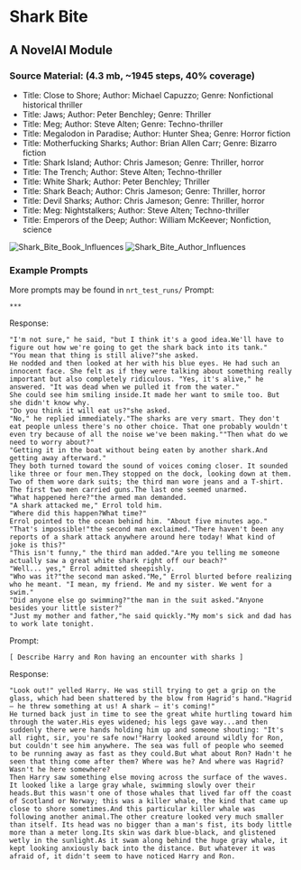 # Shark Bite
## A NovelAI Module

### Source Material: (4.3 mb, ~1945 steps, 40% coverage)
- Title: Close to Shore; Author: Michael Capuzzo; Genre: Nonfictional historical thriller
- Title: Jaws; Author: Peter Benchley; Genre: Thriller
- Title: Meg; Author: Steve Alten; Genre: Techno-thriller
- Title: Megalodon in Paradise; Author: Hunter Shea; Genre: Horror fiction
- Title: Motherfucking Sharks; Author: Brian Allen Carr; Genre: Bizarro fiction
- Title: Shark Island; Author: Chris Jameson; Genre: Thriller, horror
- Title: The Trench; Author: Steve Alten; Techno-thriller
- Title: White Shark; Author: Peter Benchley; Thriller
- Title: Shark Beach; Author: Chris Jameson; Genre: Thriller, horror
- Title: Devil Sharks; Author: Chris Jameson; Genre: Thriller, horror
- Title: Meg: Nightstalkers; Author: Steve Alten; Techno-thriller
- Title: Emperors of the Deep; Author: William McKeever; Nonfiction, science


![Shark_Bite_Book_Influences](https://user-images.githubusercontent.com/89365381/130378668-150c7855-1595-4cb1-9030-036da94b02bb.png)
![Shark_Bite_Author_Influences](https://user-images.githubusercontent.com/89365381/130378709-f59558da-0715-4c78-a4ad-d512252a6d61.png)

### Example Prompts
More prompts may be found in `nrt_test_runs/`
Prompt:
```
***
```

Response:
```
"I'm not sure," he said, "but I think it's a good idea.We'll have to figure out how we're going to get the shark back into its tank."
"You mean that thing is still alive?"she asked.
He nodded and then looked at her with his blue eyes. He had such an innocent face. She felt as if they were talking about something really important but also completely ridiculous. "Yes, it's alive," he answered. "It was dead when we pulled it from the water."
She could see him smiling inside.It made her want to smile too. But she didn't know why.
"Do you think it will eat us?"she asked.
"No," he replied immediately."The sharks are very smart. They don't eat people unless there's no other choice. That one probably wouldn't even try because of all the noise we've been making.""Then what do we need to worry about?"
"Getting it in the boat without being eaten by another shark.And getting away afterward."
They both turned toward the sound of voices coming closer. It sounded like three or four men.They stopped on the dock, looking down at them. Two of them wore dark suits; the third man wore jeans and a T-shirt. The first two men carried guns.The last one seemed unarmed.
"What happened here?"the armed man demanded.
"A shark attacked me," Errol told him.
"Where did this happen?What time?"
Errol pointed to the ocean behind him. "About five minutes ago."
"That's impossible!"the second man exclaimed."There haven't been any reports of a shark attack anywhere around here today! What kind of joke is this?"
"This isn't funny," the third man added."Are you telling me someone actually saw a great white shark right off our beach?"
"Well... yes," Errol admitted sheepishly.
"Who was it?"the second man asked."Me," Errol blurted before realizing who he meant. "I mean, my friend. Me and my sister. We went for a swim."
"Did anyone else go swimming?"the man in the suit asked."Anyone besides your little sister?"
"Just my mother and father,"he said quickly."My mom's sick and dad has to work late tonight.
```

Prompt:
```
[ Describe Harry and Ron having an encounter with sharks ]
```

Response:
```
"Look out!" yelled Harry. He was still trying to get a grip on the glass, which had been shattered by the blow from Hagrid's hand."Hagrid — he threw something at us! A shark — it's coming!"
He turned back just in time to see the great white hurtling toward him through the water.His eyes widened; his legs gave way...and then suddenly there were hands holding him up and someone shouting: "It's all right, sir, you're safe now!"Harry looked around wildly for Ron, but couldn't see him anywhere. The sea was full of people who seemed to be running away as fast as they could.But what about Ron? Hadn't he seen that thing come after them? Where was he? And where was Hagrid?Wasn't he here somewhere?
Then Harry saw something else moving across the surface of the waves. It looked like a large gray whale, swimming slowly over their heads.But this wasn't one of those whales that lived far off the coast of Scotland or Norway; this was a killer whale, the kind that came up close to shore sometimes.And this particular killer whale was following another animal.The other creature looked very much smaller than itself. Its head was no bigger than a man's fist, its body little more than a meter long.Its skin was dark blue-black, and glistened wetly in the sunlight.As it swam along behind the huge gray whale, it kept looking anxiously back into the distance. But whatever it was afraid of, it didn't seem to have noticed Harry and Ron.

```

